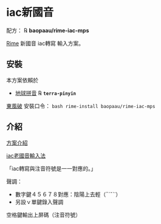 # iac新國音

配方： ℞ **baopaau/rime-iac-mps**

[Rime](http://rime.im) 新國音 iac轉寫 輸入方案。

## 安裝

本方案依賴於

  - [地球拼音](https://github.com/rime/rime-terra-pinyin) ℞ **`terra-pinyin`**

[東風破](https://github.com/rime/plum) 安裝口令： `bash rime-install baopaau/rime-iac-mps`

## 介紹
[方案介紹](https://zh.m.wikiversity.org/wiki/原創老國音拼音方案/iac轉寫)

[iac老國音輸入法](https://zhuanlan.zhihu.com/p/21674298)

「iac轉寫與注音符號是一一對應的。」
    
聲調：
  - 數字鍵４５６７８對應：陰陽上去輕（ˉˊˇˋ˙）
  - 另設ｖ單鍵錄入聲調

空格鍵輸出上屏碼（注音符號）
